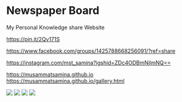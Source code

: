 # Newspaper Board
My Personal Knowledge share Website 

https://pin.it/2Qv171S

https://www.facebook.com/groups/1425788668256091/?ref=share

https://instagram.com/mst_samina?igshid=ZDc4ODBmNjlmNQ==

https://musammatsamina.github.io
https://musammatsamina.github.io/gallery.html

<img src="https://i.pinimg.com/750x/ce/bf/be/cebfbe7afc23d0afca6a69355b6995a2.jpg" >

<img src="https://i.pinimg.com/750x/f0/31/ad/f031adc69fac3d32a3e92486e20d0a0e.jpg">

<img src="https://i.pinimg.com/750x/40/4b/67/404b672c8adffd003a596a7812dd16ae.jpg">

<img src="https://i.pinimg.com/750x/e9/03/64/e90364bdbb5cf367efd13933b7e4e089.jpg">
